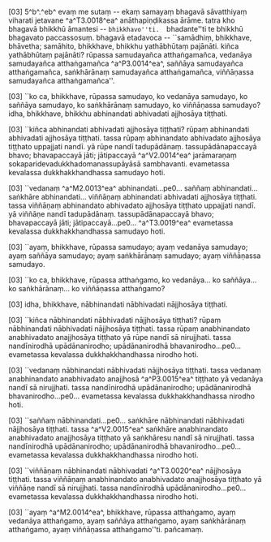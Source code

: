 [03] 5^b^.^eb^ evaṃ me sutaṃ -- ekaṃ samayaṃ bhagavā sāvatthiyaṃ viharati jetavane   ^a^T3.0018^ea^ anāthapiṇḍikassa ārāme. tatra kho bhagavā bhikkhū āmantesi -- ``bhikkhavo''ti.  ``bhadante''ti te bhikkhū bhagavato paccassosuṃ. bhagavā etadavoca -- ``samādhiṃ, bhikkhave,  bhāvetha; samāhito, bhikkhave, bhikkhu yathābhūtaṃ pajānāti. kiñca yathābhūtaṃ pajānāti? rūpassa  samudayañca atthaṅgamañca, vedanāya samudayañca atthaṅgamañca ^a^P3.0014^ea^, saññāya samudayañca  atthaṅgamañca, saṅkhārānaṃ samudayañca atthaṅgamañca, viññāṇassa samudayañca atthaṅgamañca''.

[03] ``ko ca, bhikkhave, rūpassa samudayo, ko vedanāya samudayo, ko saññāya samudayo, ko  saṅkhārānaṃ samudayo, ko viññāṇassa samudayo? idha, bhikkhave, bhikkhu abhinandati  abhivadati ajjhosāya tiṭṭhati.

[03] ``kiñca abhinandati abhivadati ajjhosāya tiṭṭhati? rūpaṃ abhinandati abhivadati  ajjhosāya tiṭṭhati. tassa rūpaṃ abhinandato abhivadato ajjhosāya tiṭṭhato uppajjati nandī.  yā rūpe nandī tadupādānaṃ. tassupādānapaccayā bhavo; bhavapaccayā jāti; jātipaccayā  ^a^V2.0014^ea^ jarāmaraṇaṃ sokaparidevadukkhadomanassupāyāsā sambhavanti. evametassa kevalassa  dukkhakkhandhassa samudayo hoti.

[03] ``vedanaṃ ^a^M2.0013^ea^ abhinandati...pe0... saññaṃ abhinandati... saṅkhāre abhinandati...  viññāṇaṃ abhinandati abhivadati ajjhosāya tiṭṭhati. tassa viññāṇaṃ abhinandato abhivadato  ajjhosāya tiṭṭhato uppajjati nandī. yā viññāṇe nandī tadupādānaṃ. tassupādānapaccayā bhavo;  bhavapaccayā jāti; jātipaccayā...pe0... ^a^T3.0019^ea^ evametassa kevalassa dukkhakkhandhassa samudayo hoti.

[03] ``ayaṃ, bhikkhave, rūpassa samudayo; ayaṃ vedanāya samudayo; ayaṃ saññāya samudayo; ayaṃ  saṅkhārānaṃ samudayo; ayaṃ viññāṇassa samudayo.

[03] ``ko ca, bhikkhave, rūpassa atthaṅgamo, ko vedanāya... ko saññāya... ko  saṅkhārānaṃ... ko viññāṇassa atthaṅgamo?

[03] idha, bhikkhave, nābhinandati nābhivadati nājjhosāya tiṭṭhati.

[03] ``kiñca nābhinandati nābhivadati nājjhosāya tiṭṭhati? rūpaṃ nābhinandati nābhivadati  nājjhosāya tiṭṭhati. tassa rūpaṃ anabhinandato anabhivadato anajjhosāya tiṭṭhato yā rūpe  nandī sā nirujjhati. tassa nandīnirodhā upādānanirodho; upādānanirodhā  bhavanirodho...pe0... evametassa kevalassa dukkhakkhandhassa nirodho hoti.

[03] ``vedanaṃ nābhinandati nābhivadati nājjhosāya tiṭṭhati. tassa vedanaṃ anabhinandato  anabhivadato anajjhosā ^a^P3.0015^ea^ tiṭṭhato yā vedanāya nandī sā nirujjhati. tassa  nandīnirodhā upādānanirodho; upādānanirodhā bhavanirodho...pe0... evametassa kevalassa  dukkhakkhandhassa nirodho hoti.

[03] ``saññaṃ nābhinandati...pe0... saṅkhāre nābhinandati nābhivadati nājjhosāya tiṭṭhati.  tassa ^a^V2.0015^ea^ saṅkhāre anabhinandato anabhivadato anajjhosāya tiṭṭhato yā saṅkhāresu  nandī sā nirujjhati. tassa nandīnirodhā upādānanirodho; upādānanirodhā  bhavanirodho...pe0... evametassa kevalassa dukkhakkhandhassa nirodho hoti.

[03] ``viññāṇaṃ nābhinandati nābhivadati ^a^T3.0020^ea^ nājjhosāya tiṭṭhati. tassa viññāṇaṃ anabhinandato  anabhivadato anajjhosāya tiṭṭhato yā viññāṇe nandī sā nirujjhati. tassa nandīnirodhā  upādānanirodho...pe0... evametassa kevalassa dukkhakkhandhassa nirodho hoti.

[03] ``ayaṃ ^a^M2.0014^ea^, bhikkhave, rūpassa atthaṅgamo, ayaṃ vedanāya atthaṅgamo, ayaṃ saññāya  atthaṅgamo, ayaṃ saṅkhārānaṃ atthaṅgamo, ayaṃ viññāṇassa atthaṅgamo''ti. pañcamaṃ.